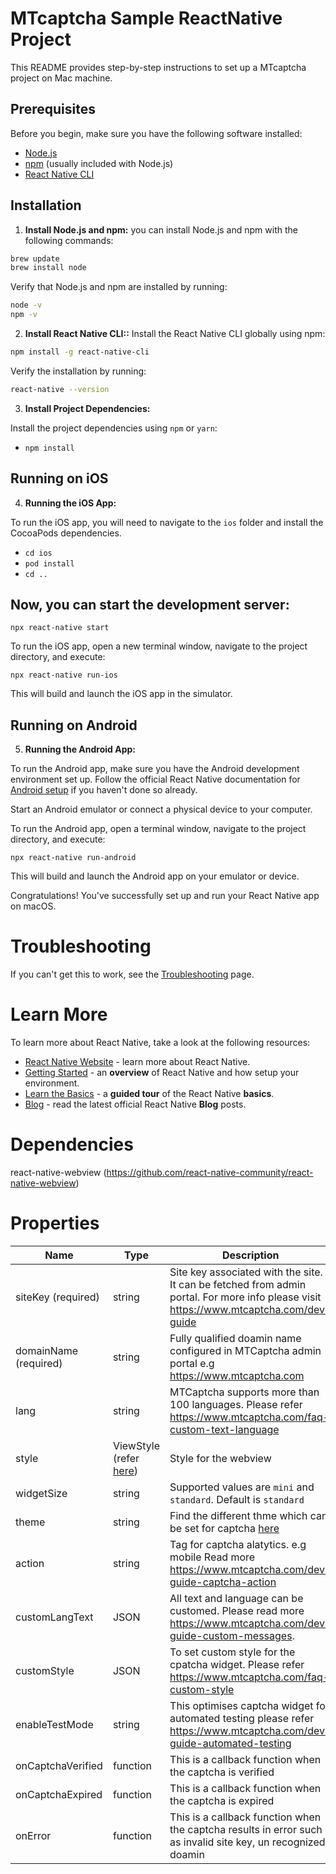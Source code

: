 # MTcaptcha Sample ReactNative Project

This README provides step-by-step instructions to set up a MTcaptcha project on  Mac machine.

## Prerequisites

Before you begin, make sure you have the following software installed:

- [Node.js](https://nodejs.org/)
- [npm](https://www.npmjs.com/) (usually included with Node.js)
- [React Native CLI](https://reactnative.dev/docs/environment-setup)

## Installation

1. **Install Node.js and npm:**
 you can install Node.js and npm with the following commands:

```sh
brew update
brew install node
```

   Verify that Node.js and npm are installed by running:
```sh
node -v
npm -v
```

2. **Install React Native CLI::**
Install the React Native CLI globally using npm:
```sh
npm install -g react-native-cli
```
Verify the installation by running:
```sh
react-native --version
```


3. **Install Project Dependencies:**

Install the project dependencies using `npm` or `yarn`:

- `npm install `

## Running on iOS

4. **Running the iOS App:**

To run the iOS app, you will need to navigate to the `ios` folder and install the CocoaPods dependencies.
 - `cd ios`
- `pod install`
- `cd ..`

## Now, you can start the development server:
`npx react-native start`

To run the iOS app, open a new terminal window, navigate to the project directory, and execute:

`npx react-native run-ios`

This will build and launch the iOS app in the simulator.

## Running on Android

5. **Running the Android App:**

To run the Android app, make sure you have the Android development environment set up. Follow the official React Native documentation for [Android setup](https://reactnative.dev/docs/environment-setup#installing-dependencies) if you haven't done so already.

Start an Android emulator or connect a physical device to your computer.

To run the Android app, open a terminal window, navigate to the project directory, and execute:

`npx react-native run-android`

This will build and launch the Android app on your emulator or device.

Congratulations! You've successfully set up and run your React Native app on macOS.

# Troubleshooting

If you can't get this to work, see the [Troubleshooting](https://reactnative.dev/docs/troubleshooting) page.

# Learn More

To learn more about React Native, take a look at the following resources:

- [React Native Website](https://reactnative.dev) - learn more about React Native.
- [Getting Started](https://reactnative.dev/docs/environment-setup) - an **overview** of React Native and how setup your environment.
- [Learn the Basics](https://reactnative.dev/docs/getting-started) - a **guided tour** of the React Native **basics**.
- [Blog](https://reactnative.dev/blog) - read the latest official React Native **Blog** posts.


# Dependencies 
react-native-webview (https://github.com/react-native-community/react-native-webview)

# Properties

Name | Type | Description
--- | --- | ---
siteKey (required) | string | Site key associated with the site.  It can be fetched from admin portal.  For more info please visit https://www.mtcaptcha.com/dev-guide
domainName (required) | string | Fully qualified doamin name configured in MTCaptcha admin portal e.g https://www.mtcaptcha.com
lang| string | MTCaptcha supports more than 100 languages.  Please refer https://www.mtcaptcha.com/faq-custom-text-language
style| ViewStyle (refer [here](https://reactnative.dev/docs/view-style-props)) | Style for the webview
widgetSize | string | Supported values are `mini` and `standard`. Default is `standard`
theme | string | Find the different thme which can be set for captcha [here](https://service.mtcaptcha.com/mtcv1/demo/index.html?tab=2)
action | string | Tag for captcha alatytics.  e.g mobile Read more https://www.mtcaptcha.com/dev-guide-captcha-action
customLangText | JSON | All text and language can be customed.  Please read more https://www.mtcaptcha.com/dev-guide-custom-messages.  
customStyle | JSON | To set custom style for the cpatcha widget.  Please refer https://www.mtcaptcha.com/faq-custom-style
enableTestMode | string | This optimises captcha widget for automated testing please refer https://www.mtcaptcha.com/dev-guide-automated-testing 
onCaptchaVerified | function | This is a callback function when the captcha is verified
onCaptchaExpired | function | This is a callback function when the captcha is expired
onError | function | This is a callback function when the captcha results in error such as invalid site key, un recognized doamin







